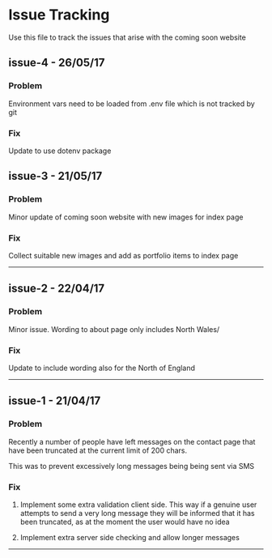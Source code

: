 # Issue Tracking

Use this file to track the issues that arise with the coming soon website

## issue-4 - 26/05/17

### Problem

Environment vars need to be loaded from .env file which is
not tracked by git

### Fix

Update to use dotenv package

## issue-3 - 21/05/17

### Problem

Minor update of coming soon website with new images for index page

### Fix

Collect suitable new images and add as portfolio items
to index page

<hr/>

## issue-2 - 22/04/17

### Problem

Minor issue. Wording to about page only includes North Wales/

### Fix

Update to include wording also for the North of England

<hr/>

## issue-1 - 21/04/17

### Problem

Recently a number of people have left messages on the contact page
that have been truncated at the current limit of 200 chars.

This was to prevent excessively long messages being being sent
via SMS

### Fix

1. Implement some extra validation client side. This way if a
genuine user attempts to send a very long message they
will be informed that it has been truncated, as at the moment
the user would have no idea

2. Implement extra server side checking and allow longer
messages

<hr/>